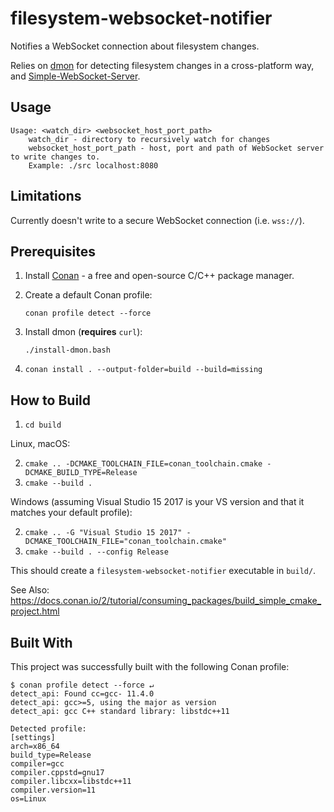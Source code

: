 # filesystem-websocket-notifier

Notifies a WebSocket connection about filesystem changes.

Relies on [dmon](https://github.com/septag/dmon) for detecting filesystem changes in a cross-platform way, and [Simple-WebSocket-Server](https://gitlab.com/eidheim/Simple-WebSocket-Server).


## Usage

```
Usage: <watch_dir> <websocket_host_port_path>
    watch_dir - directory to recursively watch for changes
    websocket_host_port_path - host, port and path of WebSocket server to write changes to.
    Example: ./src localhost:8080
```

## Limitations

Currently doesn't write to a secure WebSocket connection (i.e. `wss://`).

## Prerequisites

1. Install [Conan](https://conan.io/downloads) - a free and open-source C/C++ package manager.
2. Create a default Conan profile:

       conan profile detect --force

3. Install dmon (**requires** `curl`):

       ./install-dmon.bash

4. `conan install . --output-folder=build --build=missing`

## How to Build

1. `cd build`

Linux, macOS:

2. `cmake .. -DCMAKE_TOOLCHAIN_FILE=conan_toolchain.cmake -DCMAKE_BUILD_TYPE=Release`
3. `cmake --build .`

Windows (assuming Visual Studio 15 2017 is your VS version and that it matches your default profile):

2. `cmake .. -G "Visual Studio 15 2017" -DCMAKE_TOOLCHAIN_FILE="conan_toolchain.cmake"`
3. `cmake --build . --config Release`

This should create a `filesystem-websocket-notifier` executable in `build/`.

See Also:
https://docs.conan.io/2/tutorial/consuming_packages/build_simple_cmake_project.html

## Built With

This project was successfully built with the following Conan profile:

``` 
$ conan profile detect --force ↵
detect_api: Found cc=gcc- 11.4.0
detect_api: gcc>=5, using the major as version
detect_api: gcc C++ standard library: libstdc++11

Detected profile:
[settings]
arch=x86_64
build_type=Release
compiler=gcc
compiler.cppstd=gnu17
compiler.libcxx=libstdc++11
compiler.version=11
os=Linux
```
